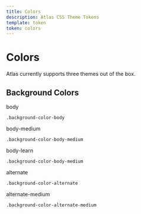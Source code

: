```yaml
---
title: Colors
description: Atlas CSS Theme Tokens
template: token
token: colors
---
```


# Colors

Atlas currently supports three themes out of the box.

## Background Colors

<div class="padding-xl background-color-body">
	<p class="font-weight-bold font-size-h4 margin-bottom-xs">body</p>
	<p><code>.background-color-body</code></p>
</div>

<div class="padding-xl background-color-body-medium">
	<p class="font-weight-bold font-size-h4 margin-bottom-xs">body-medium</p>
	<p><code>.background-color-body-medium</code></p>
</div>

<div class="padding-xl background-color-body-learn">
	<p class="font-weight-bold font-size-h4 margin-bottom-xs">body-learn</p>
	<p><code>.background-color-body-medium</code></p>
</div>

<div class="padding-xl background-color-alternate color-text-invert">
	<p class="font-weight-bold font-size-h4 margin-bottom-xs">alternate</p>
	<p><code>.background-color-alternate</code></p>
</div>

<div class="padding-xl background-color-alternate-medium color-text-invert margin-bottom-xl">
	<p class="font-weight-bold font-size-h4 margin-bottom-xs">alternate-medium</p>
	<p><code>.background-color-alternate-medium</code></p>
</div>
